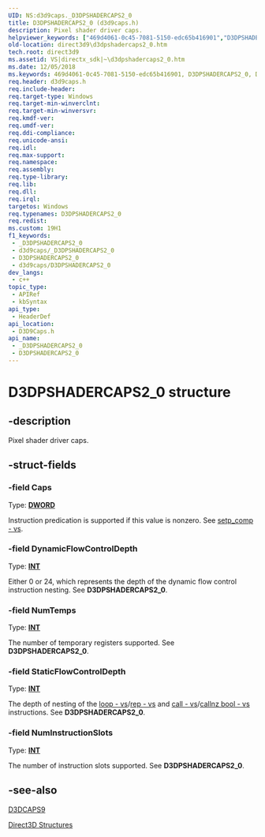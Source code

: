 ```yaml
---
UID: NS:d3d9caps._D3DPSHADERCAPS2_0
title: D3DPSHADERCAPS2_0 (d3d9caps.h)
description: Pixel shader driver caps.
helpviewer_keywords: ["469d4061-0c45-7081-5150-edc65b416901","D3DPSHADERCAPS2_0","D3DPSHADERCAPS2_0 structure [Direct3D 9]","LPD3DPSHADERCAPS2_0","LPD3DPSHADERCAPS2_0 structure pointer [Direct3D 9]","d3d9caps/D3DPSHADERCAPS2_0","d3d9caps/LPD3DPSHADERCAPS2_0","direct3d9.d3dpshadercaps2_0"]
old-location: direct3d9\d3dpshadercaps2_0.htm
tech.root: direct3d9
ms.assetid: VS|directx_sdk|~\d3dpshadercaps2_0.htm
ms.date: 12/05/2018
ms.keywords: 469d4061-0c45-7081-5150-edc65b416901, D3DPSHADERCAPS2_0, D3DPSHADERCAPS2_0 structure [Direct3D 9], LPD3DPSHADERCAPS2_0, LPD3DPSHADERCAPS2_0 structure pointer [Direct3D 9], d3d9caps/D3DPSHADERCAPS2_0, d3d9caps/LPD3DPSHADERCAPS2_0, direct3d9.d3dpshadercaps2_0
req.header: d3d9caps.h
req.include-header: 
req.target-type: Windows
req.target-min-winverclnt: 
req.target-min-winversvr: 
req.kmdf-ver: 
req.umdf-ver: 
req.ddi-compliance: 
req.unicode-ansi: 
req.idl: 
req.max-support: 
req.namespace: 
req.assembly: 
req.type-library: 
req.lib: 
req.dll: 
req.irql: 
targetos: Windows
req.typenames: D3DPSHADERCAPS2_0
req.redist: 
ms.custom: 19H1
f1_keywords:
 - _D3DPSHADERCAPS2_0
 - d3d9caps/_D3DPSHADERCAPS2_0
 - D3DPSHADERCAPS2_0
 - d3d9caps/D3DPSHADERCAPS2_0
dev_langs:
 - c++
topic_type:
 - APIRef
 - kbSyntax
api_type:
 - HeaderDef
api_location:
 - D3D9Caps.h
api_name:
 - _D3DPSHADERCAPS2_0
 - D3DPSHADERCAPS2_0
---
```


# D3DPSHADERCAPS2_0 structure


## -description

Pixel shader driver caps.

## -struct-fields

### -field Caps

Type: <b><a href="/windows/desktop/WinProg/windows-data-types">DWORD</a></b>

Instruction predication is supported if this value is nonzero. See <a href="/windows/desktop/direct3dhlsl/setp-comp---vs">setp_comp - vs</a>.

### -field DynamicFlowControlDepth

Type: <b><a href="/windows/desktop/WinProg/windows-data-types">INT</a></b>

Either 0 or 24, which represents the depth of the dynamic flow control instruction nesting. See <b>D3DPSHADERCAPS2_0</b>.

### -field NumTemps

Type: <b><a href="/windows/desktop/WinProg/windows-data-types">INT</a></b>

The number of temporary registers supported. See <b>D3DPSHADERCAPS2_0</b>.

### -field StaticFlowControlDepth

Type: <b><a href="/windows/desktop/WinProg/windows-data-types">INT</a></b>

The depth of nesting of the <a href="/windows/desktop/direct3dhlsl/loop---vs">loop - vs</a>/<a href="/windows/desktop/direct3dhlsl/rep---vs">rep - vs</a> and <a href="/windows/desktop/direct3dhlsl/call---vs">call - vs</a>/<a href="/windows/desktop/direct3dhlsl/callnz-bool---vs">callnz bool - vs</a> instructions. See <b>D3DPSHADERCAPS2_0</b>.

### -field NumInstructionSlots

Type: <b><a href="/windows/desktop/WinProg/windows-data-types">INT</a></b>

The number of instruction slots supported. See <b>D3DPSHADERCAPS2_0</b>.

## -see-also

<a href="/windows/desktop/api/d3d9caps/ns-d3d9caps-d3dcaps9">D3DCAPS9</a>



<a href="/windows/desktop/direct3d9/dx9-graphics-reference-d3d-structures">Direct3D Structures</a>

